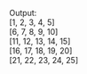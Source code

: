 Output:
<br> [1, 2, 3, 4, 5]
<br> [6, 7, 8, 9, 10]
<br> [11, 12, 13, 14, 15]
<br> [16, 17, 18, 19, 20]
<br> [21, 22, 23, 24, 25]
